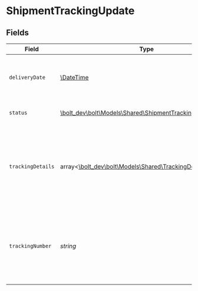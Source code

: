 # ShipmentTrackingUpdate


## Fields

| Field                                                                                                            | Type                                                                                                             | Required                                                                                                         | Description                                                                                                      | Example                                                                                                          |
| ---------------------------------------------------------------------------------------------------------------- | ---------------------------------------------------------------------------------------------------------------- | ---------------------------------------------------------------------------------------------------------------- | ---------------------------------------------------------------------------------------------------------------- | ---------------------------------------------------------------------------------------------------------------- |
| `deliveryDate`                                                                                                   | [\DateTime](https://www.php.net/manual/en/class.datetime.php)                                                    | :heavy_minus_sign:                                                                                               | The shipment's actual or estimated delivery date.                                                                | 2014-08-23:T06:00:00Z                                                                                            |
| `status`                                                                                                         | [\bolt_dev\bolt\Models\Shared\ShipmentTrackingUpdateStatus](../../Models/Shared/ShipmentTrackingUpdateStatus.md) | :heavy_check_mark:                                                                                               | The shipment's status.                                                                                           | in_transit                                                                                                       |
| `trackingDetails`                                                                                                | array<[\bolt_dev\bolt\Models\Shared\TrackingDetails](../../Models/Shared/TrackingDetails.md)>                    | :heavy_check_mark:                                                                                               | A list of tracking updates that contain the shipment's status, location, and any unique messages.                |                                                                                                                  |
| `trackingNumber`                                                                                                 | *string*                                                                                                         | :heavy_check_mark:                                                                                               | The carrier's tracking number for the shipment. Must be prefixed with `MockBolt`.                                | MockBolt-143292                                                                                                  |